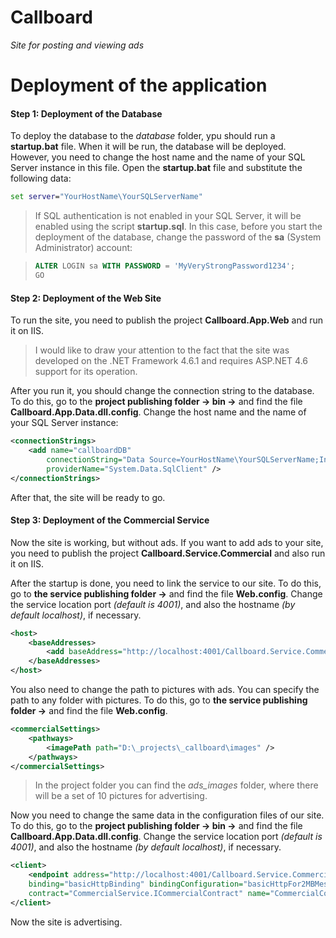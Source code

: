 # **Callboard**
*Site for posting and viewing ads*

# Deployment of the application

#### Step 1: Deployment of the Database

To deploy the database to the *database* folder, ypu should run a **startup.bat** file. When it will be run, the database will be deployed. However, you need to change the host name and the name of your SQL Server instance in this file. Open the **startup.bat** file and substitute the following data:

```bat
set server="YourHostName\YourSQLServerName"
```

> If SQL authentication is not enabled in your SQL Server, it will be enabled using the script **startup.sql**. In this case, before you start the deployment of the database, change the password of the **sa** (System Administrator) account:

> ```sql
> ALTER LOGIN sa WITH PASSWORD = 'MyVeryStrongPassword1234';
> GO
> ```

#### Step 2: Deployment of the Web Site

To run the site, you need to publish the project **Callboard.App.Web** and run it on IIS.
> I would like to draw your attention to the fact that the site was developed on the .NET Framework 4.6.1 and requires ASP.NET 4.6 support for its operation.

After you run it, you should change the connection string to the database. To do this, go to the **project publishing folder -> bin ->** and find the file **Callboard.App.Data.dll.config**.
Change the host name and the name of your SQL Server instance:

```xml
<connectionStrings>
    <add name="callboardDB"
        connectionString="Data Source=YourHostName\YourSQLServerName;Initial Catalog=callboardDB;Integrated Security=False;Connect Timeout=30;User ID=callboard_admin;Password=1D2F2f3E3asd"
        providerName="System.Data.SqlClient" />
</connectionStrings>
```
After that, the site will be ready to go.

#### Step 3: Deployment of the Commercial Service

Now the site is working, but without ads. If you want to add ads to your site, you need to publish the project **Callboard.Service.Commercial** and also run it on IIS.

After the startup is done, you need to link the service to our site. To do this, go to **the service publishing folder ->** and find the file **Web.config**.
Change the service location port *(default is 4001)*, and also the hostname *(by default localhost)*, if necessary.

```xml
<host>
    <baseAddresses>
        <add baseAddress="http://localhost:4001/Callboard.Service.Commercial.CommercialContract.svc" />
    </baseAddresses>
</host>
```
You also need to change the path to pictures with ads. You can specify the path to any folder with pictures.  To do this, go to **the service publishing folder ->** and find the file **Web.config**. 

```xml
<commercialSettings>
    <pathways>
        <imagePath path="D:\_projects\_callboard\images" />
    </pathways>
</commercialSettings>
```
> In the project folder you can find the *ads_images* folder, where there will be a set of 10 pictures for advertising.

Now you need to change the same data in the configuration files of our site. To do this, go to the **project publishing folder -> bin ->** and find the file **Callboard.App.Data.dll.config**. Change the service location port *(default is 4001)*, and also the hostname *(by default localhost)*, if necessary.

```xml
<client>
    <endpoint address="http://localhost:4001/Callboard.Service.Commercial.CommercialContract.svc" 
    binding="basicHttpBinding" bindingConfiguration="basicHttpFor2MBMessage" 
    contract="CommercialService.ICommercialContract" name="CommercialContractEndpoint" />
</client>
```
Now the site is advertising.